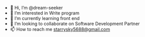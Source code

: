 - 👋 Hi, I’m @dream-seeker
- 👀 I’m interested in Write program
- 🌱 I’m currently learning front end
- 💞️ I’m looking to collaborate on Software Development Partner
- 📫 How to reach me starrysky5688@gmail.com

<!---
Create-the-future/Create-the-future is a ✨ special ✨ repository because its `README.md` (this file) appears on your GitHub profile.
You can click the Preview link to take a look at your changes.
--->
